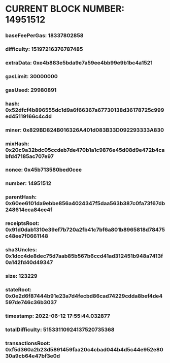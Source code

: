 # CURRENT BLOCK NUMBER: 14951512

### baseFeePerGas: 18337802858
### difficulty: 15197216376787485
### extraData: 0xe4b883e5bda9e7a59ee4bb99e9b1bc4a1521
### gasLimit: 30000000
### gasUsed: 29980891
### hash: 0x52dfcf4b896555dc1d9a6f66367a67730138d36178725c999ed45119166c4c4d
### miner: 0x829BD824B016326A401d083B33D092293333A830
### mixHash: 0x20c9a32bdc05ccdeb7de470b1a1c9876e45d08d9e472b4cabfd47185ac707e97
### nonce: 0x45b713580bed0cee
### number: 14951512
### parentHash: 0x60ee6101da9ebbe856a4024347f5daa563b387c0fa73f67db248614eca84ee4f
### receiptsRoot: 0x91d0dab1310e39ef7b720a2fb41c7bf6a801b8965818d78475c48ee7f0661148
### sha3Uncles: 0x1dcc4de8dec75d7aab85b567b6ccd41ad312451b948a7413f0a142fd40d49347
### size: 123229
### stateRoot: 0x0e2d6f87444b91e23a7d4fecbd86cad74229cdda8bef4de4597de746c36b3037
### timestamp: 2022-06-12 17:55:44.032877
### totalDifficulty: 51533110924137520735368
### transactionsRoot: 0xf5d360a2b23d5891459faa20c4cbad044b4d5c44e952e8030a9cb64e47bf3e0d
